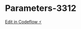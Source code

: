 # Parameters-3312

[Edit in Codeflow ⚡️](https://stackblitz.com/~/github.com/CameronStAmant/Parameters-3312)